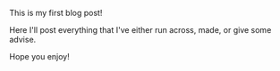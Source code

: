 This is my first blog post!

Here I'll post everything that I've either run across, made, or give some advise.

Hope you enjoy!
